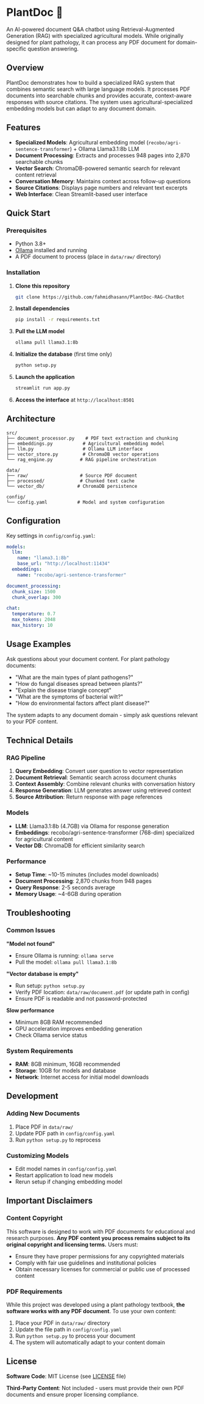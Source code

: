# PlantDoc 🌱

An AI-powered document Q&A chatbot using Retrieval-Augmented Generation (RAG) with specialized agricultural models. While originally designed for plant pathology, it can process any PDF document for domain-specific question answering.

## Overview

PlantDoc demonstrates how to build a specialized RAG system that combines semantic search with large language models. It processes PDF documents into searchable chunks and provides accurate, context-aware responses with source citations. The system uses agricultural-specialized embedding models but can adapt to any document domain.

## Features

- **Specialized Models**: Agricultural embedding model (`recobo/agri-sentence-transformer`) + Ollama Llama3.1:8b LLM
- **Document Processing**: Extracts and processes 948 pages into 2,870 searchable chunks
- **Vector Search**: ChromaDB-powered semantic search for relevant content retrieval
- **Conversation Memory**: Maintains context across follow-up questions
- **Source Citations**: Displays page numbers and relevant text excerpts
- **Web Interface**: Clean Streamlit-based user interface

## Quick Start

### Prerequisites

- Python 3.8+
- [Ollama](https://ollama.ai/) installed and running
- A PDF document to process (place in `data/raw/` directory)

### Installation

1. **Clone this repository**
   ```bash
   git clone https://github.com/fahmidhasann/PlantDoc-RAG-ChatBot
   ```
   
2. **Install dependencies**
   ```bash
   pip install -r requirements.txt
   ```

3. **Pull the LLM model**
   ```bash
   ollama pull llama3.1:8b
   ```

4. **Initialize the database** (first time only)
   ```bash
   python setup.py
   ```

5. **Launch the application**
   ```bash
   streamlit run app.py
   ```

6. **Access the interface** at `http://localhost:8501`

## Architecture

```
src/
├── document_processor.py    # PDF text extraction and chunking
├── embeddings.py           # Agricultural embedding model
├── llm.py                  # Ollama LLM interface  
├── vector_store.py         # ChromaDB vector operations
└── rag_engine.py          # RAG pipeline orchestration

data/
├── raw/                   # Source PDF document
├── processed/             # Chunked text cache
└── vector_db/            # ChromaDB persistence

config/
└── config.yaml           # Model and system configuration
```

## Configuration

Key settings in `config/config.yaml`:

```yaml
models:
  llm:
    name: "llama3.1:8b"
    base_url: "http://localhost:11434"
  embeddings:
    name: "recobo/agri-sentence-transformer"

document_processing:
  chunk_size: 1500
  chunk_overlap: 300

chat:
  temperature: 0.7
  max_tokens: 2048
  max_history: 10
```

## Usage Examples

Ask questions about your document content. For plant pathology documents:

- "What are the main types of plant pathogens?"
- "How do fungal diseases spread between plants?"
- "Explain the disease triangle concept"
- "What are the symptoms of bacterial wilt?"
- "How do environmental factors affect plant disease?"

The system adapts to any document domain - simply ask questions relevant to your PDF content.

## Technical Details

### RAG Pipeline
1. **Query Embedding**: Convert user question to vector representation
2. **Document Retrieval**: Semantic search across document chunks
3. **Context Assembly**: Combine relevant chunks with conversation history
4. **Response Generation**: LLM generates answer using retrieved context
5. **Source Attribution**: Return response with page references

### Models
- **LLM**: Llama3.1:8b (4.7GB) via Ollama for response generation
- **Embeddings**: recobo/agri-sentence-transformer (768-dim) specialized for agricultural content
- **Vector DB**: ChromaDB for efficient similarity search

### Performance
- **Setup Time**: ~10-15 minutes (includes model downloads)
- **Document Processing**: 2,870 chunks from 948 pages
- **Query Response**: 2-5 seconds average
- **Memory Usage**: ~4-6GB during operation

## Troubleshooting

### Common Issues

**"Model not found"**
- Ensure Ollama is running: `ollama serve`
- Pull the model: `ollama pull llama3.1:8b`

**"Vector database is empty"**
- Run setup: `python setup.py`
- Verify PDF location: `data/raw/document.pdf` (or update path in config)
- Ensure PDF is readable and not password-protected

**Slow performance**
- Minimum 8GB RAM recommended
- GPU acceleration improves embedding generation
- Check Ollama service status

### System Requirements
- **RAM**: 8GB minimum, 16GB recommended
- **Storage**: 10GB for models and database
- **Network**: Internet access for initial model downloads

## Development

### Adding New Documents
1. Place PDF in `data/raw/`
2. Update PDF path in `config/config.yaml`
3. Run `python setup.py` to reprocess

### Customizing Models
- Edit model names in `config/config.yaml`
- Restart application to load new models
- Rerun setup if changing embedding model

## Important Disclaimers

### Content Copyright
This software is designed to work with PDF documents for educational and research purposes. **Any PDF content you process remains subject to its original copyright and licensing terms.** Users must:

- Ensure they have proper permissions for any copyrighted materials
- Comply with fair use guidelines and institutional policies  
- Obtain necessary licenses for commercial or public use of processed content

### PDF Requirements
While this project was developed using a plant pathology textbook, **the software works with any PDF document**. To use your own content:

1. Place your PDF in `data/raw/` directory
2. Update the file path in `config/config.yaml`
3. Run `python setup.py` to process your document
4. The system will automatically adapt to your content domain

## License

**Software Code**: MIT License (see [LICENSE](LICENSE) file)

**Third-Party Content**: Not included - users must provide their own PDF documents and ensure proper licensing compliance.
